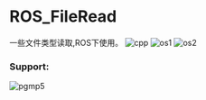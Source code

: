 # ROS_FileRead
一些文件类型读取,ROS下使用。 
![cpp](https://img.shields.io/badge/Use-C++-red)
![os1](https://img.shields.io/badge/x86_Ubuntu-success-green) ![os2](https://img.shields.io/badge/ARM_Linux-unknown-yellow)
### Support:
![pgmp5](https://img.shields.io/badge/File-PGM__P5-lightgrey)

